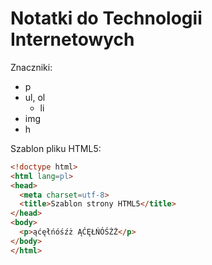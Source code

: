 # Notatki do Technologii Internetowych

Znaczniki:

* p
* ul, ol
  * li
* img
* h

Szablon pliku HTML5:
```html
<!doctype html>
<html lang=pl>
<head>
  <meta charset=utf-8>
  <title>Szablon strony HTML5</title>
</head>
<body>
  <p>ąćęłńóśźż ĄĆĘŁŃÓŚŹŻ</p>
</body>
</html>
```
